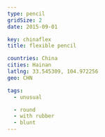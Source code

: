 ```yaml
---
type: pencil
gridSize: 2
date: 2015-09-01

key: chinaflex
title: flexible pencil

countries: China
cities: Hainan
latlng: 33.545309, 104.972256
geo: CHN

tags:
  - unusual

  - round
  - with rubber
  - blunt
---
```

